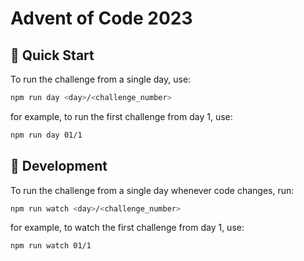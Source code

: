 # Advent of Code 2023

## 🚀 Quick Start

To run the challenge from a single day, use:

```sh
npm run day <day>/<challenge_number>
```

for example, to run the first challenge from day 1, use:

```sh
npm run day 01/1
```

## 🤖 Development

To run the challenge from a single day whenever code changes, run:

```sh
npm run watch <day>/<challenge_number>
```

for example, to watch the first challenge from day 1, use:

```sh
npm run watch 01/1
```
